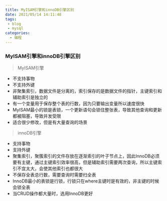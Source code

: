 ```yaml
---
title: MyISAM引擎和innoDB引擎区别 
date: 2021/05/14 14:11:48 
tags: 
 - blog 
 - mysql
categories:
  - 编程
---
```



### MyISAM引擎和innoDB引擎区别 

> MyISAM引擎

- 不支持事物
- 不支持外键
- 非聚集索引，数据文件是分离的，索引保存的是数据文件的指针，主键索引和辅助索引是独立的
- 有一个变量用于保存整个表的行数，因为只要输出变量所以速度很快
- MyISAM最小的锁是表锁，一个更新语句会锁住整张表，导致其他查询和更新都被阻塞，导致并发受限
- 适合很少修改，但是有大量查询的场景

>innoDB引擎

- 支持事物
- 支持外键
- 聚集索引，聚簇索引的文件存放在逐渐索引的叶子节点上，因此InnoDB必须要有主键，通过主键索引效率很高，但是辅助索引需要两次查询，所以主键索引不宜太大，会使其他索引也都很大
- 不保存全表总行数，需要查询时需要扫全表
- InnoDB最小的表锁是行锁，行锁只在where主键时是有效的，非主键的时候会锁全表
- 当CRUD操作都大量时，选用InnoDB更好